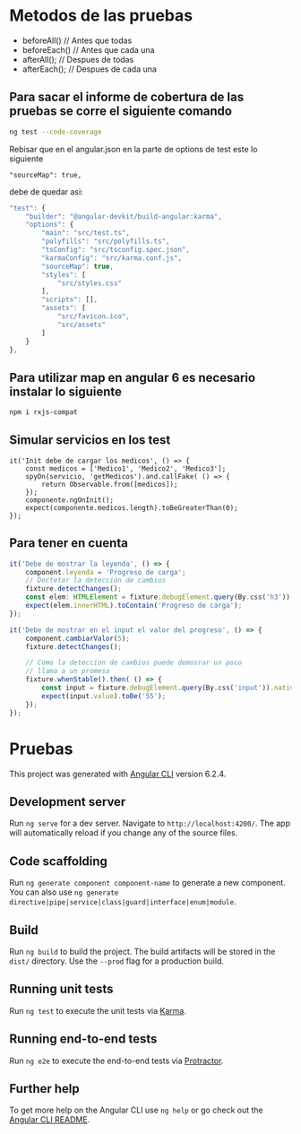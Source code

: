 # Metodos de las pruebas

* beforeAll() // Antes que todas
* beforeEach() // Antes que cada una
* afterAll(); // Despues de todas
* afterEach(); // Despues de cada una

## Para sacar el informe de cobertura de las pruebas se corre el siguiente comando
``` sh
ng test --code-coverage
```
Rebisar que en el angular.json en la parte de options de test este lo siguiente
```
"sourceMap": true,
```
debe de quedar asi:
``` js
"test": {
    "builder": "@angular-devkit/build-angular:karma",
    "options": {
        "main": "src/test.ts",
        "polyfills": "src/polyfills.ts",
        "tsConfig": "src/tsconfig.spec.json",
        "karmaConfig": "src/karma.conf.js",
        "sourceMap": true,
        "styles": [
            "src/styles.css"
        ],
        "scripts": [],
        "assets": [
            "src/favicon.ico",
            "src/assets"
        ]
    }
},
```

## Para utilizar map en angular 6 es necesario instalar lo siguiente 
```sh
npm i rxjs-compat 
```
## Simular servicios en los test
```
it('Init debe de cargar los medicos', () => {
    const medicos = ['Medico1', 'Medico2', 'Medico3'];
    spyOn(servicio, 'getMedicos').and.callFake( () => {
        return Observable.from([medicos]);
    });
    componente.ngOnInit();
    expect(componente.medicos.length).toBeGreaterThan(0);
});
```

## Para tener en cuenta

```ts
it('Debe de mostrar la leyenda', () => {
    component.leyenda = 'Progreso de carga';
    // Dectetar la detección de cambios
    fixture.detectChanges();
    const elem: HTMLElement = fixture.debugElement.query(By.css('h3')).nativeElement;
    expect(elem.innerHTML).toContain('Progreso de carga');
});

it('Debe de mostrar en el input el valor del progreso', () => {
    component.cambiarValor(5);
    fixture.detectChanges();

    // Como la deteccion de cambios puede demosrar un poco
    // llama a un promesa
    fixture.whenStable().then( () => {
        const input = fixture.debugElement.query(By.css('input')).nativeElement;
        expect(input.value).toBe('55');
    });
});
```

# Pruebas

This project was generated with [Angular CLI](https://github.com/angular/angular-cli) version 6.2.4.

## Development server

Run `ng serve` for a dev server. Navigate to `http://localhost:4200/`. The app will automatically reload if you change any of the source files.

## Code scaffolding

Run `ng generate component component-name` to generate a new component. You can also use `ng generate directive|pipe|service|class|guard|interface|enum|module`.

## Build

Run `ng build` to build the project. The build artifacts will be stored in the `dist/` directory. Use the `--prod` flag for a production build.

## Running unit tests

Run `ng test` to execute the unit tests via [Karma](https://karma-runner.github.io).

## Running end-to-end tests

Run `ng e2e` to execute the end-to-end tests via [Protractor](http://www.protractortest.org/).

## Further help

To get more help on the Angular CLI use `ng help` or go check out the [Angular CLI README](https://github.com/angular/angular-cli/blob/master/README.md).

